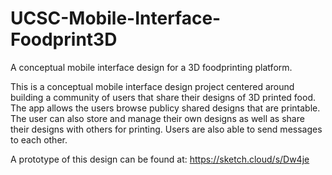 # UCSC-Mobile-Interface-Foodprint3D
A conceptual mobile interface design for a 3D foodprinting platform.

This is a conceptual mobile interface design project centered around building a community of users that share their designs of 3D printed food.  The app allows the users browse publicy shared designs that are printable.  The user can also store and manage their own designs as well as share their designs with others for printing.  Users are also able to send messages to each other.

A prototype of this design can be found at:
https://sketch.cloud/s/Dw4je
